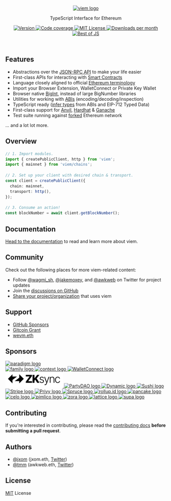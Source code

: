 <br/>

<p align="center">
  <a href="https://viem.sh">
      <picture>
        <source media="(prefers-color-scheme: dark)" srcset="https://github.com/wevm/viem/blob/main/.github/gh-logo-dark.svg">
        <img alt="viem logo" src="https://github.com/wevm/viem/blob/main/.github/gh-logo-light.svg" width="auto" height="60">
      </picture>
</a>
</p>

<p align="center">
  TypeScript Interface for Ethereum
<p>

<p align="center">
  <a href="https://www.npmjs.com/package/viem">
    <picture>
      <source media="(prefers-color-scheme: dark)" srcset="https://img.shields.io/npm/v/viem?colorA=21262d&colorB=21262d&style=flat">
      <img src="https://img.shields.io/npm/v/viem?colorA=f6f8fa&colorB=f6f8fa&style=flat" alt="Version">
    </picture>
  </a>
  <a href="https://app.codecov.io/gh/wevm/viem">
    <picture>
      <source media="(prefers-color-scheme: dark)" srcset="https://img.shields.io/codecov/c/github/wevm/viem?colorA=21262d&colorB=21262d&style=flat">
      <img src="https://img.shields.io/codecov/c/github/wevm/viem?colorA=f6f8fa&colorB=f6f8fa&style=flat" alt="Code coverage">
    </picture>
  </a>
  <a href="https://github.com/wevm/viem/blob/main/LICENSE">
    <picture>
      <source media="(prefers-color-scheme: dark)" srcset="https://img.shields.io/npm/l/viem?colorA=21262d&colorB=21262d&style=flat">
      <img src="https://img.shields.io/npm/l/viem?colorA=f6f8fa&colorB=f6f8fa&style=flat" alt="MIT License">
    </picture>
  </a>
  <a href="https://www.npmjs.com/package/viem">
    <picture>
      <source media="(prefers-color-scheme: dark)" srcset="https://img.shields.io/npm/dm/viem?colorA=21262d&colorB=21262d&style=flat">
      <img src="https://img.shields.io/npm/dm/viem?colorA=f6f8fa&colorB=f6f8fa&style=flat" alt="Downloads per month">
    </picture>
  </a>
  <a href="https://bestofjs.org/projects/viem">
    <picture>
      <source media="(prefers-color-scheme: dark)" srcset="https://img.shields.io/endpoint?colorA=21262d&colorB=21262d&style=flat&url=https://bestofjs-serverless.now.sh/api/project-badge?fullName=wevm%2Fviem%26since=daily">
      <img src="https://img.shields.io/endpoint?colorA=f6f8fa&colorB=f6f8fa&style=flat&url=https://bestofjs-serverless.now.sh/api/project-badge?fullName=wevm%2Fviem%26since=daily" alt="Best of JS">
    </picture>
  </a>
</p>

<br>

## Features

- Abstractions over the [JSON-RPC API](https://ethereum.org/en/developers/docs/apis/json-rpc/) to make your life easier
- First-class APIs for interacting with [Smart Contracts](https://ethereum.org/en/glossary/#smart-contract)
- Language closely aligned to official [Ethereum terminology](https://ethereum.org/en/glossary/)
- Import your Browser Extension, WalletConnect or Private Key Wallet
- Browser native [BigInt](https://developer.mozilla.org/en-US/docs/Web/JavaScript/Reference/Global_Objects/BigInt), instead of large BigNumber libraries
- Utilities for working with [ABIs](https://ethereum.org/en/glossary/#abi) (encoding/decoding/inspection)
- TypeScript ready ([infer types](https://viem.sh/docs/typescript) from ABIs and EIP-712 Typed Data)
- First-class support for [Anvil](https://book.getfoundry.sh/), [Hardhat](https://hardhat.org/) & [Ganache](https://trufflesuite.com/ganache/)
- Test suite running against [forked](https://ethereum.org/en/glossary/#fork) Ethereum network

... and a lot lot more.

## Overview

```ts
// 1. Import modules.
import { createPublicClient, http } from 'viem';
import { mainnet } from 'viem/chains';

// 2. Set up your client with desired chain & transport.
const client = createPublicClient({
  chain: mainnet,
  transport: http(),
});

// 3. Consume an action!
const blockNumber = await client.getBlockNumber();
```

## Documentation

[Head to the documentation](https://viem.sh/docs/getting-started) to read and learn more about viem.

## Community

Check out the following places for more viem-related content:

- Follow [@wagmi_sh](https://twitter.com/wagmi_sh), [@jakemoxey](https://twitter.com/jakemoxey), and [@awkweb](https://twitter.com/awkweb) on Twitter for project updates
- Join the [discussions on GitHub](https://github.com/wevm/viem/discussions)
- [Share your project/organization](https://github.com/wevm/viem/discussions/104) that uses viem

## Support

- [GitHub Sponsors](https://github.com/sponsors/wevm?metadata_campaign=docs_support)
- [Gitcoin Grant](https://wagmi.sh/gitcoin)
- [wevm.eth](https://etherscan.io/enslookup-search?search=wevm.eth)

## Sponsors

<a href="https://paradigm.xyz">
  <picture>
    <source media="(prefers-color-scheme: dark)" srcset="https://raw.githubusercontent.com/wevm/.github/main/content/sponsors/paradigm-dark.svg">
    <img alt="paradigm logo" src="https://raw.githubusercontent.com/wevm/.github/main/content/sponsors/paradigm-light.svg" width="auto" height="70">
  </picture>
</a>

<br>

<a href="https://twitter.com/family">
  <picture>
    <source media="(prefers-color-scheme: dark)" srcset="https://raw.githubusercontent.com/wevm/.github/main/content/sponsors/family-dark.svg">
    <img alt="family logo" src="https://raw.githubusercontent.com/wevm/.github/main/content/sponsors/family-light.svg" width="auto" height="50">
  </picture>
</a>
<a href="https://twitter.com/context">
  <picture>
    <source media="(prefers-color-scheme: dark)" srcset="https://raw.githubusercontent.com/wevm/.github/main/content/sponsors/context-dark.svg">
    <img alt="context logo" src="https://raw.githubusercontent.com/wevm/.github/main/content/sponsors/context-light.svg" width="auto" height="50">
  </picture>
</a>
<a href="https://walletconnect.com">
  <picture>
    <source media="(prefers-color-scheme: dark)" srcset="https://raw.githubusercontent.com/wevm/.github/main/content/sponsors/walletconnect-dark.svg">
    <img alt="WalletConnect logo" src="https://raw.githubusercontent.com/wevm/.github/main/content/sponsors/walletconnect-light.svg" width="auto" height="50">
  </picture>
</a>
<a href="https://zksync.io/">
  <picture>
    <source media="(prefers-color-scheme: dark)" srcset="https://raw.githubusercontent.com/wevm/.github/main/content/sponsors/zksync-dark.svg">
    <img alt="zksync logo" src="https://raw.githubusercontent.com/wevm/.github/main/content/sponsors/zksync-light.svg" width="auto" height="50">
  </picture>
</a>
<a href="https://twitter.com/prtyDAO">
  <picture>
    <source media="(prefers-color-scheme: dark)" srcset="https://raw.githubusercontent.com/wevm/.github/main/content/sponsors/partydao-dark.svg">
    <img alt="PartyDAO logo" src="https://raw.githubusercontent.com/wevm/.github/main/content/sponsors/partydao-light.svg" width="auto" height="50">
  </picture>
</a>
<a href="https://dynamic.xyz">
  <picture>
    <source media="(prefers-color-scheme: dark)" srcset="https://raw.githubusercontent.com/wevm/.github/main/content/sponsors/dynamic-dark.svg">
    <img alt="Dynamic logo" src="https://raw.githubusercontent.com/wevm/.github/main/content/sponsors/dynamic-light.svg" width="auto" height="50">
  </picture>
</a>
<a href="https://sushi.com">
  <picture>
    <source media="(prefers-color-scheme: dark)" srcset="https://raw.githubusercontent.com/wevm/.github/main/content/sponsors/sushi-dark.svg">
    <img alt="Sushi logo" src="https://raw.githubusercontent.com/wevm/.github/main/content/sponsors/sushi-light.svg" width="auto" height="50">
  </picture>
</a>
<a href="https://stripe.com">
  <picture>
    <source media="(prefers-color-scheme: dark)" srcset="https://raw.githubusercontent.com/wevm/.github/main/content/sponsors/stripe-dark.svg">
    <img alt="Stripe logo" src="https://raw.githubusercontent.com/wevm/.github/main/content/sponsors/stripe-light.svg" width="auto" height="50">
  </picture>
</a>
<a href="https://privy.io">
  <picture>
    <source media="(prefers-color-scheme: dark)" srcset="https://raw.githubusercontent.com/wevm/.github/main/content/sponsors/privy-dark.svg">
    <img alt="Privy logo" src="https://raw.githubusercontent.com/wevm/.github/main/content/sponsors/privy-light.svg" width="auto" height="50">
  </picture>
</a>
<a href="https://spruceid.com">
  <picture>
    <source media="(prefers-color-scheme: dark)" srcset="https://raw.githubusercontent.com/wevm/.github/main/content/sponsors/spruce-dark.svg">
    <img alt="Spruce logo" src="https://raw.githubusercontent.com/wevm/.github/main/content/sponsors/spruce-light.svg" width="auto" height="50">
  </picture>
</a>
<a href="https://rollup.id">
  <picture>
    <source media="(prefers-color-scheme: dark)" srcset="https://raw.githubusercontent.com/wevm/.github/main/content/sponsors/rollup.id-dark.svg">
    <img alt="rollup.id logo" src="https://raw.githubusercontent.com/wevm/.github/main/content/sponsors/rollup.id-light.svg" width="auto" height="50">
  </picture>
</a>
<a href="https://pancakeswap.finance/">
  <picture>
    <source media="(prefers-color-scheme: dark)" srcset="https://raw.githubusercontent.com/wevm/.github/main/content/sponsors/pancake-dark.svg">
    <img alt="pancake logo" src="https://raw.githubusercontent.com/wevm/.github/main/content/sponsors/pancake-light.svg" width="auto" height="50">
  </picture>
</a>
<a href="https://celo.org/">
  <picture>
    <source media="(prefers-color-scheme: dark)" srcset="https://raw.githubusercontent.com/wevm/.github/main/content/sponsors/celo-dark.svg">
    <img alt="celo logo" src="https://raw.githubusercontent.com/wevm/.github/main/content/sponsors/celo-light.svg" width="auto" height="50">
  </picture>
</a>
<a href="https://pimlico.io/">
  <picture>
    <source media="(prefers-color-scheme: dark)" srcset="https://raw.githubusercontent.com/wevm/.github/main/content/sponsors/pimlico-dark.svg">
    <img alt="pimlico logo" src="https://raw.githubusercontent.com/wevm/.github/main/content/sponsors/pimlico-light.svg" width="auto" height="50">
  </picture>
</a>
<a href="https://zora.co/">
  <picture>
    <source media="(prefers-color-scheme: dark)" srcset="https://raw.githubusercontent.com/wevm/.github/main/content/sponsors/zora-dark.svg">
    <img alt="zora logo" src="https://raw.githubusercontent.com/wevm/.github/main/content/sponsors/zora-light.svg" width="auto" height="50">
  </picture>
</a>
<a href="https://lattice.xyz">
  <picture>
    <source media="(prefers-color-scheme: dark)" srcset="https://raw.githubusercontent.com/wevm/.github/main/content/sponsors/lattice-dark.svg">
    <img alt="lattice logo" src="https://raw.githubusercontent.com/wevm/.github/main/content/sponsors/lattice-light.svg" width="auto" height="50">
  </picture>
</a>
<a href="https://twitter.com/supafinance">
  <picture>
    <source media="(prefers-color-scheme: dark)" srcset="https://raw.githubusercontent.com/wevm/.github/main/content/sponsors/supa-dark.svg">
    <img alt="supa logo" src="https://raw.githubusercontent.com/wevm/.github/main/content/sponsors/supa-light.svg" width="auto" height="50">
  </picture>
</a>

## Contributing

If you're interested in contributing, please read the [contributing docs](/.github/CONTRIBUTING.md) **before submitting a pull request**.

## Authors

- [@jxom](https://github.com/jxom) (jxom.eth, [Twitter](https://twitter.com/_jxom))
- [@tmm](https://github.com/tmm) (awkweb.eth, [Twitter](https://twitter.com/awkweb))

## License

[MIT](/LICENSE) License
